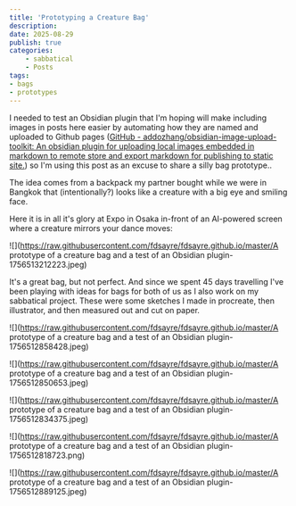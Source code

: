 ```yaml
---
title: 'Prototyping a Creature Bag'
description:
date: 2025-08-29
publish: true
categories: 
    - sabbatical
    - Posts
tags: 
- bags
- prototypes
---
```


I needed to test an Obsidian plugin that I'm hoping will make including images in posts here easier by automating how they are named and uploaded to Github pages ([GitHub - addozhang/obsidian-image-upload-toolkit: An obsidian plugin for uploading local images embedded in markdown to remote store and export markdown for publishing to static site.](https://github.com/addozhang/obsidian-image-upload-toolkit)) so I'm using this post as an excuse to share a silly bag prototype..

 The idea comes from a backpack my partner bought while we were in Bangkok that (intentionally?) looks like a creature with a big eye and smiling face. 
 
 Here it is in all it's glory at Expo in Osaka in-front of an AI-powered screen where a creature mirrors your dance moves: 
 
![](https://raw.githubusercontent.com/fdsayre/fdsayre.github.io/master/A prototype of a creature bag and a test of an Obsidian plugin-1756513212223.jpeg)
   

It's a great bag, but not perfect. And since we spent 45 days travelling I've been playing with ideas for bags for both of us as I also work on my sabbatical project. These were some sketches I made in procreate, then illustrator, and then measured out and cut on paper. 


![](https://raw.githubusercontent.com/fdsayre/fdsayre.github.io/master/A prototype of a creature bag and a test of an Obsidian plugin-1756512858428.jpeg)

![](https://raw.githubusercontent.com/fdsayre/fdsayre.github.io/master/A prototype of a creature bag and a test of an Obsidian plugin-1756512850653.jpeg)


![](https://raw.githubusercontent.com/fdsayre/fdsayre.github.io/master/A prototype of a creature bag and a test of an Obsidian plugin-1756512834375.jpeg)


![](https://raw.githubusercontent.com/fdsayre/fdsayre.github.io/master/A prototype of a creature bag and a test of an Obsidian plugin-1756512818723.png)



![](https://raw.githubusercontent.com/fdsayre/fdsayre.github.io/master/A prototype of a creature bag and a test of an Obsidian plugin-1756512889125.jpeg)